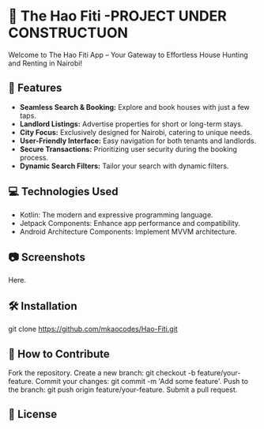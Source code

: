 # 🏡 The Hao Fiti -PROJECT UNDER CONSTRUCTUON
Welcome to The Hao Fiti App – Your Gateway to Effortless House Hunting and Renting in Nairobi!

## 🚀 Features

- **Seamless Search & Booking:** Explore and book houses with just a few taps.
- **Landlord Listings:** Advertise properties for short or long-term stays.
- **City Focus:** Exclusively designed for Nairobi, catering to unique needs.
- **User-Friendly Interface:** Easy navigation for both tenants and landlords.
- **Secure Transactions:** Prioritizing user security during the booking process.
- **Dynamic Search Filters:** Tailor your search with dynamic filters.

## 💻 Technologies Used

- Kotlin: The modern and expressive programming language.
- Jetpack Components: Enhance app performance and compatibility.
- Android Architecture Components: Implement MVVM architecture.

## 📷 Screenshots

Here.

## 🛠️ Installation

git clone https://github.com/mkaocodes/Hao-Fiti.git

## 🤝 How to Contribute
Fork the repository.
Create a new branch: git checkout -b feature/your-feature.
Commit your changes: git commit -m 'Add some feature'.
Push to the branch: git push origin feature/your-feature.
Submit a pull request.

## 📝 License
